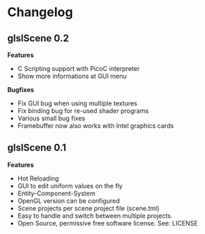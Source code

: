 Changelog
=========


glslScene 0.2
-------------

**Features**

* C Scripting support with PicoC interpreter
* Show more informations at GUI menu

**Bugfixes**

* Fix GUI bug when using multiple textures
* Fix binding bug for re-used shader programs
* Various small bug fixes
* Framebuffer now also works with Intel graphics cards


glslScene 0.1
-------------

**Features**

* Hot Reloading
* GUI to edit uniform values on the fly
* Entity-Component-System
* OpenGL version can be configured
* Scene projects per scene project file (scene.tml)
* Easy to handle and switch between multiple projects.
* Open Source, permissive free software license. See: LICENSE

